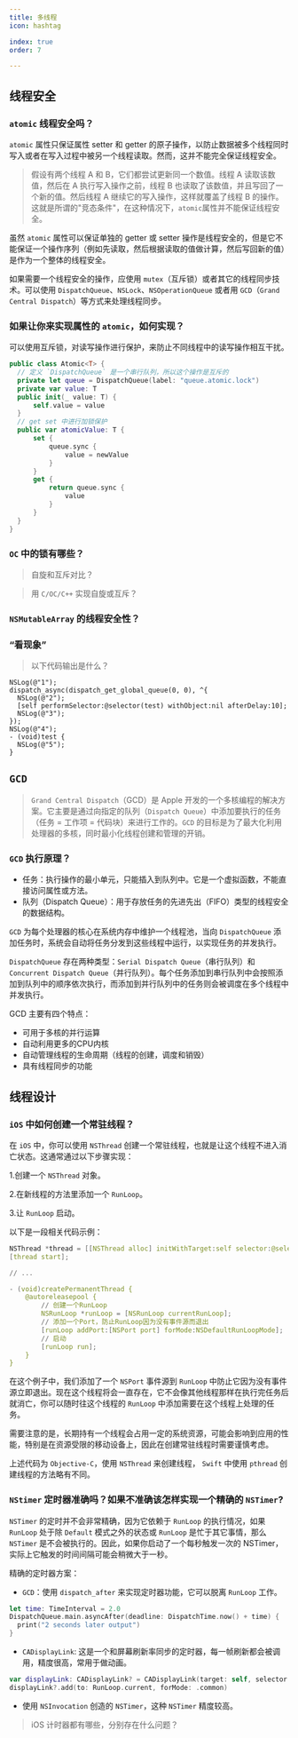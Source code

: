 ```yaml
---
title: 多线程
icon: hashtag

index: true
order: 7

---
```


<!-- more -->

## 线程安全

### `atomic` 线程安全吗？

  `atomic` 属性只保证属性 setter 和 getter 的原子操作，以防止数据被多个线程同时写入或者在写入过程中被另一个线程读取。然而，这并不能完全保证线程安全。

  > 假设有两个线程 A 和 B，它们都尝试更新同一个数值。线程 A 读取该数值，然后在 A 执行写入操作之前，线程 B 也读取了该数值，并且写回了一个新的值。然后线程 A 继续它的写入操作，这样就覆盖了线程 B 的操作。这就是所谓的"竞态条件"，在这种情况下，`atomic`属性并不能保证线程安全。

  虽然 `atomic` 属性可以保证单独的 getter 或 setter 操作是线程安全的，但是它不能保证一个操作序列（例如先读取，然后根据读取的值做计算，然后写回新的值）是作为一个整体的线程安全。

  如果需要一个线程安全的操作，应使用 `mutex`（互斥锁）或者其它的线程同步技术。可以使用 `DispatchQueue`、`NSLock`、`NSOperationQueue` 或者用 `GCD`（`Grand Central Dispatch`）等方式来处理线程同步。

### 如果让你来实现属性的 `atomic`，如何实现？

  可以使用互斥锁，对读写操作进行保护，来防止不同线程中的读写操作相互干扰。

  ```swift
  public class Atomic<T> {
    // 定义 `DispatchQueue` 是一个串行队列，所以这个操作是互斥的
    private let queue = DispatchQueue(label: "queue.atomic.lock")
    private var value: T
    public init(_ value: T) {
        self.value = value
    }
    // get set 中进行加锁保护
    public var atomicValue: T {
        set {
            queue.sync {
                value = newValue
            }
        }
        get {
            return queue.sync {
                value
            }
        }
    }
  }
  ```

### `OC` 中的锁有哪些？
    
  > 自旋和互斥对比？

  > 用 `C/OC/C++` 实现自旋或互斥？

### `NSMutableArray` 的线程安全性？

### “看现象”

> 以下代码输出是什么？

  ```objc
  NSLog(@"1");
  dispatch_async(dispatch_get_global_queue(0, 0), ^{
    NSLog(@"2");
    [self performSelector:@selector(test) withObject:nil afterDelay:10];
    NSLog(@"3");
  });
  NSLog(@"4");
  - (void)test {
    NSLog(@"5");
  }
  ```

## `GCD`

  > `Grand Central Dispatch`（GCD）是 Apple 开发的一个多核编程的解决方案。它主要是通过向指定的队列（`Dispatch Queue`）中添加要执行的任务（任务 = 工作项 = 代码块）来进行工作的。`GCD` 的目标是为了最大化利用处理器的多核，同时最小化线程创建和管理的开销。

### `GCD` 执行原理？

  - 任务：执行操作的最小单元，只能插入到队列中。它是一个虚拟函数，不能直接访问属性或方法。
  - 队列（Dispatch Queue）：用于存放任务的先进先出（FIFO）类型的线程安全的数据结构。

  `GCD` 为每个处理器的核心在系统内存中维护一个线程池，当向 `DispatchQueue` 添加任务时，系统会自动将任务分发到这些线程中运行，以实现任务的并发执行。

  `DispatchQueue` 存在两种类型：`Serial Dispatch Queue`（串行队列）和 `Concurrent Dispatch Queue`（并行队列）。每个任务添加到串行队列中会按照添加到队列中的顺序依次执行，而添加到并行队列中的任务则会被调度在多个线程中并发执行。

  GCD 主要有四个特点：

  - 可用于多核的并行运算
  - 自动利用更多的CPU内核
  - 自动管理线程的生命周期（线程的创建，调度和销毁）
  - 具有线程同步的功能

## 线程设计

### `iOS` 中如何创建一个常驻线程？

在 `iOS` 中，你可以使用 `NSThread` 创建一个常驻线程，也就是让这个线程不进入消亡状态。这通常通过以下步骤实现：

1.创建一个 `NSThread` 对象。

2.在新线程的方法里添加一个 `RunLoop`。

3.让 `RunLoop` 启动。

以下是一段相关代码示例：

```c
NSThread *thread = [[NSThread alloc] initWithTarget:self selector:@selector(createPermanentThread) object:nil];
[thread start];

// ...

- (void)createPermanentThread {
    @autoreleasepool {
        // 创建一个RunLoop
        NSRunLoop *runLoop = [NSRunLoop currentRunLoop];
        // 添加一个Port，防止RunLoop因为没有事件源而退出
        [runLoop addPort:[NSPort port] forMode:NSDefaultRunLoopMode];
        // 启动
        [runLoop run];
    }
}
```

在这个例子中，我们添加了一个 `NSPort` 事件源到 `RunLoop` 中防止它因为没有事件源立即退出。现在这个线程将会一直存在，它不会像其他线程那样在执行完任务后就消亡，你可以随时往这个线程的 `RunLoop` 中添加需要在这个线程上处理的任务。

需要注意的是，长期持有一个线程会占用一定的系统资源，可能会影响到应用的性能，特别是在资源受限的移动设备上，因此在创建常驻线程时需要谨慎考虑。

上述代码为 `Objective-C`，使用 `NSThread` 来创建线程， `Swift` 中使用 `pthread` 创建线程的方法略有不同。

### `NStimer` 定时器准确吗？如果不准确该怎样实现一个精确的 `NSTimer`? 

  `NSTimer` 的定时并不会非常精确，因为它依赖于 `RunLoop` 的执行情况，如果 `RunLoop` 处于除 `Default` 模式之外的状态或 `RunLoop` 是忙于其它事情，那么 `NSTimer` 是不会被执行的。因此，如果你启动了一个每秒触发一次的 NSTimer，实际上它触发的时间间隔可能会稍微大于一秒。

  精确的定时器方案：

  - `GCD`：使用 `dispatch_after` 来实现定时器功能，它可以脱离 `RunLoop` 工作。

  ```swift
  let time: TimeInterval = 2.0
  DispatchQueue.main.asyncAfter(deadline: DispatchTime.now() + time) {
    print("2 seconds later output")
  }
  ```

  - `CADisplayLink`: 这是一个和屏幕刷新率同步的定时器，每一帧刷新都会被调用，精度很高，常用于做动画。

  ```swift
  var displayLink: CADisplayLink? = CADisplayLink(target: self, selector: #selector(update))
  displayLink?.add(to: RunLoop.current, forMode: .common)
  ```

  - 使用 `NSInvocation` 创造的 `NSTimer`，这种 `NSTimer` 精度较高。

  > iOS 计时器都有哪些，分别存在什么问题？